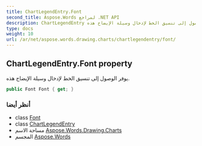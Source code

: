 ```yaml
---
title: ChartLegendEntry.Font
second_title: Aspose.Words لمراجع .NET API
description: ChartLegendEntry ملكية. يوفر الوصول إلى تنسيق الخط لإدخال وسيلة الإيضاح هذه.
type: docs
weight: 10
url: /ar/net/aspose.words.drawing.charts/chartlegendentry/font/
---
```

## ChartLegendEntry.Font property

يوفر الوصول إلى تنسيق الخط لإدخال وسيلة الإيضاح هذه.

```csharp
public Font Font { get; }
```

### أنظر أيضا

* class [Font](../../../aspose.words/font/)
* class [ChartLegendEntry](../)
* مساحة الاسم [Aspose.Words.Drawing.Charts](../../chartlegendentry/)
* المجسم [Aspose.Words](../../../)


